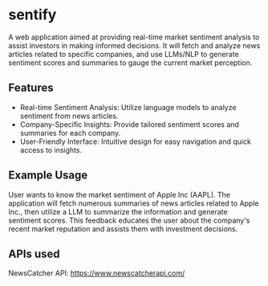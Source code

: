 # sentify

A web application aimed at providing real-time market sentiment analysis to assist investors in making informed decisions. It will fetch and analyze news articles related to specific companies, and use LLMs/NLP to generate sentiment scores and summaries to gauge the current market perception.

## Features
- Real-time Sentiment Analysis: Utilize language models to analyze sentiment from news articles.
- Company-Specific Insights: Provide tailored sentiment scores and summaries for each company.
- User-Friendly Interface: Intuitive design for easy navigation and quick access to insights.

## Example Usage
User wants to know the market sentiment of Apple Inc (AAPL). The application will fetch numerous summaries of news articles related to Apple Inc., then utilize a LLM to summarize the information and generate sentiment scores. This feedback educates the user about the company's recent market reputation and assists them with investment decisions.


## APIs used
NewsCatcher API: https://www.newscatcherapi.com/
